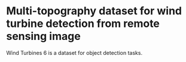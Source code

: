 # Multi-topography dataset for wind turbine detection from remote sensing image

Wind Turbines 6 is a dataset for object detection tasks.